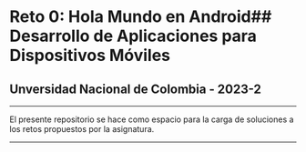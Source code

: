 # Reto 0: Hola Mundo en Android## Desarrollo de Aplicaciones para Dispositivos Móviles 
## Unversidad Nacional de Colombia - 2023-2

---

El presente repositorio se hace como espacio para la carga de soluciones a los retos propuestos por la asignatura.

---
